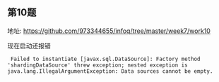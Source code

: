 

## 第10题

地址: https://github.com/973344655/infoq/tree/master/week7/work10

现在启动还报错

```
 Failed to instantiate [javax.sql.DataSource]: Factory method 'shardingDataSource' threw exception; nested exception is java.lang.IllegalArgumentException: Data sources cannot be empty.
```
